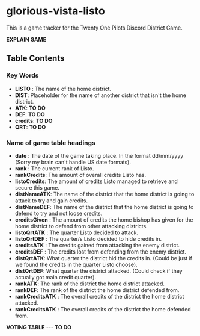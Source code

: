 # glorious-vista-listo

This is a game tracker for the Twenty One Pilots Discord District Game.

**EXPLAIN GAME**

## Table Contents

### Key Words

- **LISTO** : The name of the home district.
- **DIST**: Placeholder for the name of another district that isn't the home district.
- **ATK**: **TO DO**
- **DEF**: **TO DO**
- **credits**: **TO DO**
- **QRT**: **TO DO**

### Name of game table headings

- **date** : The date of the game taking place. In the format dd/mm/yyyy (Sorry my brain can't handle US date formats).
- **rank** : The current rank of Listo.
- **rankCredits**: The amount of overall credits Listo has.
- **listoCredits**: The amount of credits Listo managed to retrieve and secure this game.
- **distNameATK**: The name of the district that the home district is going to attack to try and gain credits.
- **distNameDEF**: The name of the district that the home district is going to defend to try and not loose credits.
- **creditsGiven** : The amount of credits the home bishop has given for the home district to defend from other attacking districts.
- **listoQrtATK** : The quarter Listo decided to attack.
- **listoQrtDEF** : The quarter/s Listo decided to hide credits in.
- **creditsATK** : The credits gained from attacking the enemy district.
- **creditsDEF** : The credits lost from defending from the enemy district.
- **distQrtATK**: What quarter the district hid the credits in. (Could be just if we found the credits in the quarter Listo choose).
- **distQrtDEF**: What quarter the district attacked. (Could check if they actually got main credit quarter).
- **rankATK**: The rank of the district the home district attacked.
- **rankDEF**: The rank of the district the home district defended from.
- **rankCreditsATK** : The overall credits of the district the home district attacked.
- **rankCreditsATK** : The overall credits of the district the home defended from.

**VOTING TABLE** ---
**TO DO**




